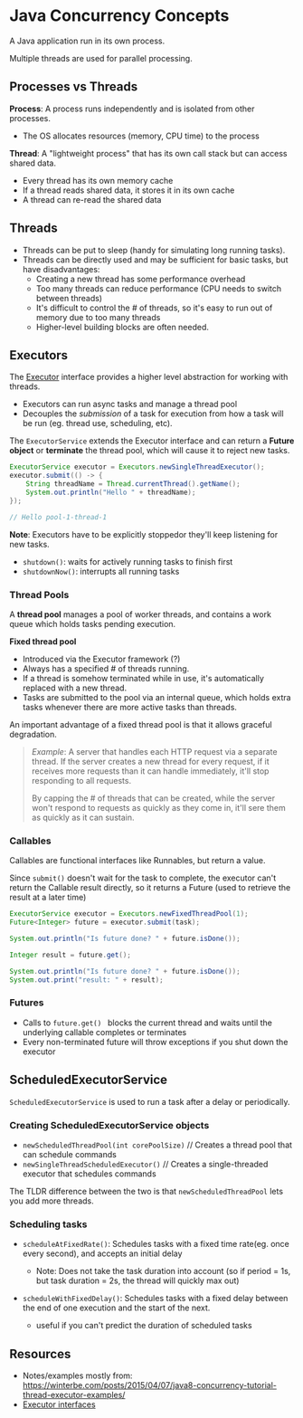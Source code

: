 # Java Concurrency Concepts

A Java application run in its own process.

Multiple threads are used for parallel processing.

## Processes vs Threads

**Process**: A process runs independently and is isolated from other processes.
  - The OS allocates resources (memory, CPU time) to the process

**Thread**: A "lightweight process" that has its own call stack but can access shared data.
  - Every thread has its own memory cache
  - If a thread reads shared data, it stores it in its own cache
  - A thread can re-read the shared data

## Threads
- Threads can be put to sleep (handy for simulating long running tasks).
- Threads can be directly used and may be sufficient for basic tasks, but have disadvantages:
  - Creating a new thread has some performance overhead
  - Too many threads can reduce performance (CPU needs to switch between threads)
  - It's difficult to control the # of threads, so it's easy to run out of memory due to too many threads
  - Higher-level building blocks are often needed.

## Executors

The [Executor](https://docs.oracle.com/javase/7/docs/api/java/util/concurrent/Executors.html) interface provides a higher level abstraction for working with threads.

- Executors can run async tasks and manage a thread pool
- Decouples the *submission* of a task for execution from how a task will be run (eg. thread use, scheduling, etc).

The `ExecutorService` extends the Executor interface and can return a **Future object** or **terminate** the thread pool, which will cause it to reject new tasks.

```java
ExecutorService executor = Executors.newSingleThreadExecutor();
executor.submit(() -> {
    String threadName = Thread.currentThread().getName();
    System.out.println("Hello " + threadName);
});

// Hello pool-1-thread-1
```
**Note**: Executors have to be explicitly stoppedor they'll keep listening for new tasks.
-  `shutdown()`: waits for actively running tasks to finish first
- `shutdownNow()`: interrupts all running tasks

### Thread Pools

A **thread pool** manages a pool of worker threads, and contains a work queue which holds tasks pending execution.

**Fixed thread pool**
- Introduced via the Executor framework (?)
- Always has a specified # of threads running.
- If a thread is somehow terminated while in use, it's automatically replaced with a new thread.
- Tasks are submitted to the pool via an internal queue, which holds extra tasks whenever there are more active tasks than threads.

An important advantage of a fixed thread pool is that it allows graceful degradation.

>*Example*: A server that handles each HTTP request via a separate thread. If the server creates a new thread for every request, if it receives more requests than it can handle immediately, it'll stop responding to all requests.
>
> By capping the # of threads that can be created, while the server won't respond to requests as quickly as they come in, it'll sere them as quickly as it can sustain.

### Callables

Callables are functional interfaces like Runnables, but return a value.

Since `submit()` doesn't wait for the task to complete, the executor can't return the Callable result directly, so it returns a Future (used to retrieve the result at a later time)

```java
ExecutorService executor = Executors.newFixedThreadPool(1);
Future<Integer> future = executor.submit(task);

System.out.println("Is future done? " + future.isDone());

Integer result = future.get();

System.out.println("Is future done? " + future.isDone());
System.out.print("result: " + result);
```

### Futures
- Calls to `future.get() ` blocks the current thread and waits until the underlying callable completes or terminates
- Every non-terminated future will throw exceptions if you shut down the executor

## ScheduledExecutorService

`ScheduledExecutorService` is used to run a task after a delay or periodically.

### Creating ScheduledExecutorService objects

- `newScheduledThreadPool(int corePoolSize)` // Creates a thread pool that can schedule commands
- `newSingleThreadScheduledExecutor()`       // Creates a single-threaded executor that schedules commands

The TLDR difference between the two is that `newScheduledThreadPool` lets you add more threads.

### Scheduling tasks

- `scheduleAtFixedRate()`: Schedules tasks with a fixed time rate(eg. once every second), and accepts an initial delay

  - Note: Does not take the task duration into account (so if period = 1s, but task duration = 2s, the thread will quickly max out)

- `scheduleWithFixedDelay()`: Schedules tasks with a fixed delay between the end of one execution and the start of the next.

  - useful if you can't predict the duration of scheduled tasks


## Resources
- Notes/examples mostly from: https://winterbe.com/posts/2015/04/07/java8-concurrency-tutorial-thread-executor-examples/
- [Executor interfaces](https://docs.oracle.com/javase/tutorial/essential/concurrency/exinter.html)
